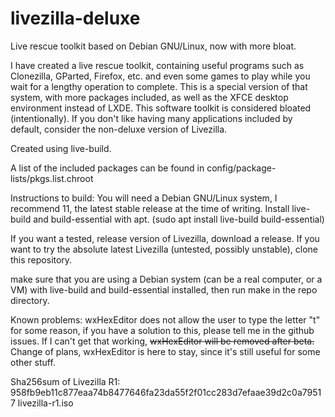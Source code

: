 # livezilla-deluxe
Live rescue toolkit based on Debian GNU/Linux, now with more bloat.

I have created a live rescue toolkit, containing useful programs such as Clonezilla, GParted, Firefox, etc. and even some games to play while you wait for a lengthy operation to complete. This is a special version of that system, with more packages included, as well as the XFCE desktop environment instead of LXDE.
This software toolkit is considered bloated (intentionally). If you don't like having many applications included by default, consider the non-deluxe version of Livezilla.

Created using live-build.

A list of the included packages can be found in config/package-lists/pkgs.list.chroot

Instructions to build:
You will need a Debian GNU/Linux system, I recommend 11, the latest stable release at the time of writing.
Install live-build and build-essential with apt. (sudo apt install live-build build-essential)


If you want a tested, release version of Livezilla, download a release.
If you want to try the absolute latest Livezilla (untested, possibly unstable), clone this repository.

make sure that you are using a Debian system (can be a real computer, or a VM) with live-build and build-essential installed, then run make in the repo directory.

Known problems:
wxHexEditor does not allow the user to type the letter "t" for some reason, if you have a solution to this, please tell me in the github issues. If I can't get that working, ~~wxHexEditor will be removed after beta.~~ Change of plans, wxHexEditor is here to stay, since it's still useful for some other stuff.

Sha256sum of Livezilla R1:
958fb9eb11c877eaa74b8477646fa23da55f2f01cc283d7efaae39d2c0a79517  livezilla-r1.iso

